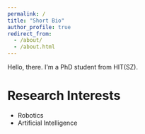 ```yaml
---
permalink: /
title: "Short Bio"
author_profile: true
redirect_from: 
  - /about/
  - /about.html
---
```


Hello, there. I'm a PhD student from HIT(SZ). 

Research Interests
======
- Robotics
- Artificial Intelligence

